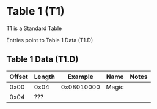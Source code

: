 # Table 1 (T1)

T1 is a Standard Table

Entries point to Table 1 Data (T1.D)

## Table 1 Data (T1.D)

Offset | Length | Example | Name | Notes
-- | -- | -- | -- | --
0x00 | 0x04 | 0x08010000 | Magic | 
0x04 | ??? | | | 
